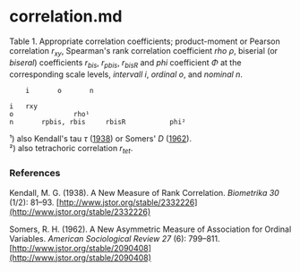 # correlation.md

Table 1. Appropriate correlation coefficients; product-moment or Pearson correlation $r_{xy}$, Spearman's rank correlation coefficient *rho* $\rho$, biserial (or *biseral*) coefficients $r_{bis}$, $r_{pbis}$, $r_{bisR}$ and *phi* coefficient $\Phi$ at the corresponding scale levels, *intervall i*, *ordinal o*, and *nominal n*.
~~~    
	i 		o 		n 

i 	rxy	             
o       		rho¹      	
n     	rpbis, rbis    	rbisR	    	phi²
~~~
¹) also Kendall's tau $\tau$ ([1938](http://www.jstor.org/stable/2332226)) or Somers' $D$ ([1962](http://www.jstor.org/stable/2090408)).  
²) also tetrachoric correlation $r_{tet}$.  

### References

Kendall, M. G. (1938). A New Measure of Rank Correlation. *Biometrika 30* (1/2): 81–93. [http://www.jstor.org/stable/2332226](http://www.jstor.org/stable/2332226)

Somers, R. H. (1962). A New Asymmetric Measure of Association for Ordinal Variables. *American Sociological Review 27* (6): 799–811. [http://www.jstor.org/stable/2090408](http://www.jstor.org/stable/2090408)
